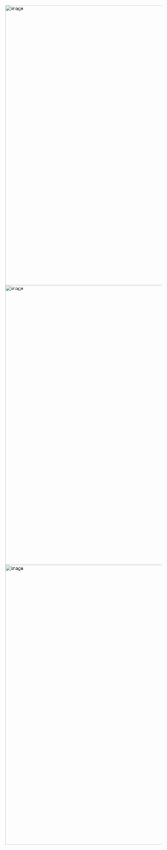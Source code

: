 <img width="1440" height="900" alt="image" src="https://github.com/user-attachments/assets/af5ca9b6-9bef-4444-9fad-399776a2e234" />
<img width="1440" height="900" alt="image" src="https://github.com/user-attachments/assets/dc6b7f7f-b55e-4213-bc33-cbdc544c087c" />
<img width="1440" height="900" alt="image" src="https://github.com/user-attachments/assets/e30724a0-172b-4ed0-a490-24586f854bd7" />
